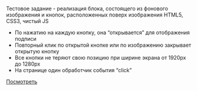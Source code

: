 Тестовое задание - реализация блока, состоящего из фонового изображения и кнопок, расположенных поверх изображения
HTML5, CSS3, чистый JS

- По нажатию на каждую кнопку, она “открывается” для отображения подписи
- Повторный клик по открытой кнопке или по изображению закрывает открытую кнопку
- Все кнопки не теряют свою позицию при ширине экрана от 1920px до 1280px
-	На странице один обработчик события “click”

<a href="https://onlycoords.netlify.app/" target="_blank">Посмотреть</a>

